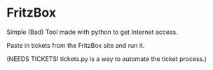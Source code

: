 # FritzBox
Simple (Bad) Tool made with python to get Internet access.

Paste in tickets from the FritzBox site and run it.

(NEEDS TICKETS!
  tickets.py is a way to automate the ticket process.)

  
